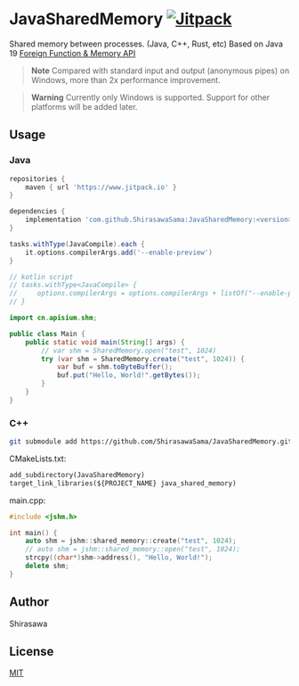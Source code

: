 # JavaSharedMemory [![Jitpack](https://www.jitpack.io/v/ShirasawaSama/JavaSharedMemory.svg)](https://www.jitpack.io/#ShirasawaSama/JavaSharedMemory)

Shared memory between processes. (Java, C++, Rust, etc) Based on Java 19 [Foreign Function & Memory API](https://openjdk.org/jeps/434)

> **Note**
> Compared with standard input and output (anonymous pipes) on Windows, more than 2x performance improvement.

> **Warning**
> Currently only Windows is supported. Support for other platforms will be added later.

## Usage

### Java

```groovy
repositories {
    maven { url 'https://www.jitpack.io' }
}

dependencies {
    implementation 'com.github.ShirasawaSama:JavaSharedMemory:<version>'
}

tasks.withType(JavaCompile).each {
    it.options.compilerArgs.add('--enable-preview')
}

// kotlin script
// tasks.withType<JavaCompile> {
//     options.compilerArgs = options.compilerArgs + listOf("--enable-preview")
// }
```

```java
import cn.apisium.shm;

public class Main {
    public static void main(String[] args) {
        // var shm = SharedMemory.open("test", 1024)
        try (var shm = SharedMemory.create("test", 1024)) {
            var buf = shm.toByteBuffer();
            buf.put("Hello, World!".getBytes());
        }
    }
}
```

### C++

```bash
git submodule add https://github.com/ShirasawaSama/JavaSharedMemory.git
```

CMakeLists.txt:

```CMakeLists.txt
add_subdirectory(JavaSharedMemory)
target_link_libraries(${PROJECT_NAME} java_shared_memory)
```

main.cpp:

```cpp
#include <jshm.h>

int main() {
    auto shm = jshm::shared_memory::create("test", 1024);
    // auto shm = jshm::shared_memory::open("test", 1024);
    strcpy((char*)shm->address(), "Hello, World!");
    delete shm;
}
```

## Author

Shirasawa

## License

[MIT](LICENSE)

